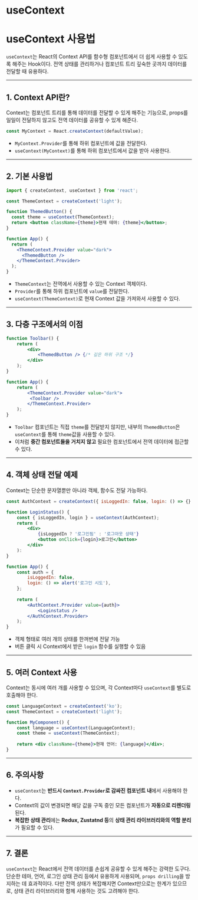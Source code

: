 # useContext

# useContext 사용법

`useContext`는 React의 Context API를 함수형 컴포넌트에서 더 쉽게 사용할 수 있도록 해주는 Hook이다. 전역 상태를 관리하거나 컴포넌트 트리 깊숙한 곳까지 데이터를 전달할 때 유용하다.

---

## 1. Context API란?

Context는 컴포넌트 트리를 통해 데이터를 전달할 수 있게 해주는 기능으로, props를 일일이 전달하지 않고도 전역 데이터를 공유할 수 있게 해준다.

```jsx
const MyContext = React.createContext(defaultValue);
```

- `MyContext.Provider`를 통해 하위 컴포넌트에 값을 전달한다.
- `useContext(MyContext)`를 통해 하위 컴포넌트에서 값을 받아 사용한다.

---

## 2. 기본 사용법

```jsx
import { createContext, useContext } from 'react';

const ThemeContext = createContext('light');

function ThemedButton() {
  const theme = useContext(ThemeContext);
  return <button className={theme}>현재 테마: {theme}</button>;
}

function App() {
  return (
    <ThemeContext.Provider value="dark">
      <ThemedButton />
    </ThemeContext.Provider>
  );
}
```

- `ThemeContext`는 전역에서 사용할 수 있는 Context 객체이다.
- `Provider`를 통해 하위 컴포넌트에 `value`를 전달한다.
- `useContext(ThemeContext)`로 현재 Context 값을 가져와서 사용할 수 있다.

---

## 3. 다층 구조에서의 이점

```jsx
function Toolbar() {
	return (
		<div>
			<ThemedButton /> {/* 깊은 하위 구조 */}
		</div>
	);
}

function App() {
	return (
		<ThemeContext.Provider value="dark">
		 <Toolbar />
		</ThemeContext.Provider>
	);
}
```

- `Toolbar` 컴포넌트는 직접 `theme`를 전달받지 않지만, 내부의 `ThemedButton`은 `useContext`를 통해 `theme`값을 사용할 수 있다.
- 이처럼 **중간 컴포넌트들을 거치지 않고** 필요한 컴포넌트에서 전역 데이터에 접근할 수 있다.

---

## 4. 객체 상태 전달 예제

Context는 단순한 문자열뿐만 아니라 객체, 함수도 전달 가능하다.

```jsx
const AuthContext = createContext({ isLoggedIn: false, login: () => {} });

function LoginStatus() {
	const { isLoggedIn, login } = useContext(AuthContext);
	return (
		<div>
			{isLoggedIn ? '로그인됨' : '로그아웃 상태'}
			<button onClick={login}>로그인</button>
		</div>
	):
}

function App() {
	const auth = {
		isLoggedIn: false,
		login: () => alert('로그인 시도'),
	};
	
	return (
		<AuthContext.Provider value={auth}>
			<Loginstatus />
		</AuthContext.Provider>
	);
}
```

- 객체 형태로 여러 개의 상태를 한꺼번에 전달 가능
- 버튼 클릭 시 Context에서 받은 `login` 함수를 실행할 수 있음

---

## 5. 여러 Context 사용

Context는 동시에 여러 개를 사용할 수 있으며, 각 Context마다 `useContext`를 별도로 호출해야 한다.

```jsx
const LanguageContext = createContext('ko');
const ThemeContext = createContext('light');

function MyComponent() {
	const language = useContext(LanguageContext);
	const theme = useContext(ThemeContext);
	
	return <div className={theme}>현재 언어: {language}</div>;
}
```

---

## 6. 주의사항

- `useContext`는 **반드시 `Context.Provider`로 감싸진 컴포넌트 내**에서 사용해야 한다.
- Context의 값이 변경되면 해당 값을 구독 중인 모든 컴포넌트가 **자동으로 리렌더링**된다.
- **복잡한 상태 관리**에는 **Redux, Zustatnd 등**의 **상태 관리 라이브러리와의 역할 분리**가 필요할 수 있다.

---

## 7. 결론

`useContext`는 React에서 전역 데이터를 손쉽게 공유할 수 있게 해주는 강력한 도구다. 단순한 테마, 언어, 로그인 상태 관리 등에서 유용하게 사용되며, `props drilling`을 방지하는 데 효과적이다. 다만 전역 상태가 복잡해지면 Context만으로는 한계가 있으므로, 상태 관리 라이브러리와 함께 사용하는 것도 고려해야 한다.